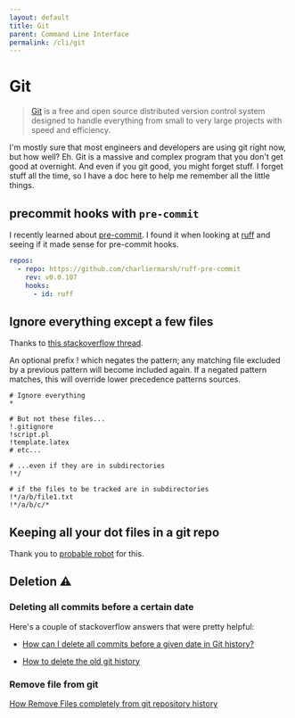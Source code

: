 ```yaml
---
layout: default
title: Git
parent: Command Line Interface
permalink: /cli/git
---
```


# Git
> [Git](https://www.git-scm.com/) is a free and open source distributed version control system designed to handle everything from small to very large projects with speed and efficiency.

I'm mostly sure that most engineers and developers are using git right now, but
how well? Eh. Git is a massive and complex program that you don't get good at
overnight. And even if you git good, you might forget stuff. I forget stuff all
the time, so I have a doc here to help me remember all the little things.

## precommit hooks with `pre-commit`
I recently learned about [pre-commit](https://pre-commit.com/). I found it when
looking at [ruff](https://github.com/charliermarsh/ruff) and seeing if it made
sense for pre-commit hooks.

```yaml
repos:
  - repo: https://github.com/charliermarsh/ruff-pre-commit
    rev: v0.0.107
    hooks:
      - id: ruff
```

## Ignore everything except a few files
Thanks to [this stackoverflow thread](https://stackoverflow.com/q/987142).

An optional prefix ! which negates the pattern; any matching file excluded by a
previous pattern will become included again. If a negated pattern matches, this
will override lower precedence patterns sources.

```gitignore
# Ignore everything
*

# But not these files...
!.gitignore
!script.pl
!template.latex
# etc...

# ...even if they are in subdirectories
!*/

# if the files to be tracked are in subdirectories
!*/a/b/file1.txt
!*/a/b/c/*
```

## Keeping all your dot files in a git repo

Thank you to [probable robot](https://probablerobot.net/2021/05/keeping-'live'-dotfiles-in-a-git-repo/) for this.

## Deletion :warning:

### Deleting all commits before a certain date

Here's a couple of stackoverflow answers that were pretty helpful:

- [How can I delete all commits before a given date in Git history?](https://stackoverflow.com/q/29042783)

- [How to delete the old git history](https://stackoverflow.com/questions/41953300/how-to-delete-the-old-git-history)

### Remove file from git

[How Remove Files completely from git repository history](https://myopswork.com/how-remove-files-completely-from-git-repository-history-47ed3e0c4c35)
